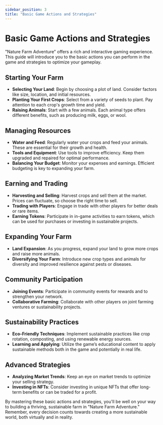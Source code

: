 ```yaml
---
sidebar_position: 3
title: "Basic Game Actions and Strategies"
---
```


# Basic Game Actions and Strategies

"Nature Farm Adventure" offers a rich and interactive gaming experience. This guide will introduce you to the basic actions you can perform in the game and strategies to optimize your gameplay.

## Starting Your Farm

- **Selecting Your Land**: Begin by choosing a plot of land. Consider factors like size, location, and initial resources.
- **Planting Your First Crops**: Select from a variety of seeds to plant. Pay attention to each crop's growth time and yield.
- **Raising Animals**: Start with a few animals. Each animal type offers different benefits, such as producing milk, eggs, or wool.

## Managing Resources

- **Water and Feed**: Regularly water your crops and feed your animals. These are essential for their growth and health.
- **Tools and Equipment**: Use tools to improve efficiency. Keep them upgraded and repaired for optimal performance.
- **Balancing Your Budget**: Monitor your expenses and earnings. Efficient budgeting is key to expanding your farm.

## Earning and Trading

- **Harvesting and Selling**: Harvest crops and sell them at the market. Prices can fluctuate, so choose the right time to sell.
- **Trading with Players**: Engage in trade with other players for better deals or rare items.
- **Earning Tokens**: Participate in in-game activities to earn tokens, which can be used for purchases or investing in sustainable projects.

## Expanding Your Farm

- **Land Expansion**: As you progress, expand your land to grow more crops and raise more animals.
- **Diversifying Your Farm**: Introduce new crop types and animals for diversity and improved resilience against pests or diseases.

## Community Participation

- **Joining Events**: Participate in community events for rewards and to strengthen your network.
- **Collaborative Farming**: Collaborate with other players on joint farming ventures or sustainability projects.

## Sustainability Practices

- **Eco-Friendly Techniques**: Implement sustainable practices like crop rotation, composting, and using renewable energy sources.
- **Learning and Applying**: Utilize the game’s educational content to apply sustainable methods both in the game and potentially in real life.

## Advanced Strategies

- **Analyzing Market Trends**: Keep an eye on market trends to optimize your selling strategy.
- **Investing in NFTs**: Consider investing in unique NFTs that offer long-term benefits or can be traded for a profit.

By mastering these basic actions and strategies, you'll be well on your way to building a thriving, sustainable farm in "Nature Farm Adventure." Remember, every decision counts towards creating a more sustainable world, both virtually and in reality.
